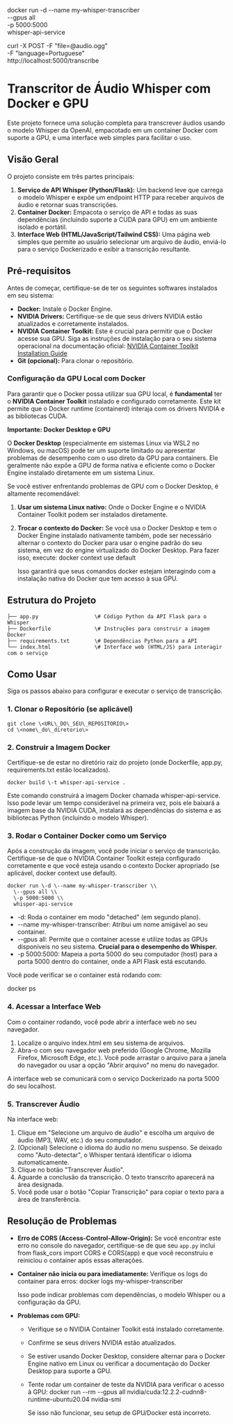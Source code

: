 docker run -d --name my-whisper-transcriber \
  --gpus all \
  -p 5000:5000 \
  whisper-api-service


curl -X POST -F "file=@audio.ogg" \
     -F "language=Portuguese" \
     http://localhost:5000/transcribe

# **Transcritor de Áudio Whisper com Docker e GPU**

Este projeto fornece uma solução completa para transcrever áudios usando o modelo Whisper da OpenAI, empacotado em um container Docker com suporte a GPU, e uma interface web simples para facilitar o uso.

## **Visão Geral**

O projeto consiste em três partes principais:

1. **Serviço de API Whisper (Python/Flask):** Um backend leve que carrega o modelo Whisper e expõe um endpoint HTTP para receber arquivos de áudio e retornar suas transcrições.
2. **Container Docker:** Empacota o serviço de API e todas as suas dependências (incluindo suporte a CUDA para GPU) em um ambiente isolado e portátil.
3. **Interface Web (HTML/JavaScript/Tailwind CSS):** Uma página web simples que permite ao usuário selecionar um arquivo de áudio, enviá-lo para o serviço Dockerizado e exibir a transcrição resultante.

## **Pré-requisitos**

Antes de começar, certifique-se de ter os seguintes softwares instalados em seu sistema:

* **Docker:** Instale o Docker Engine.
* **NVIDIA Drivers:** Certifique-se de que seus drivers NVIDIA estão atualizados e corretamente instalados.
* **NVIDIA Container Toolkit:** Este é crucial para permitir que o Docker acesse sua GPU. Siga as instruções de instalação para o seu sistema operacional na documentação oficial: [NVIDIA Container Toolkit Installation Guide](https://docs.nvidia.com/datacenter/cloud-native/container-toolkit/install-guide.html)
* **Git (opcional):** Para clonar o repositório.

### **Configuração da GPU Local com Docker**

Para garantir que o Docker possa utilizar sua GPU local, é **fundamental** ter o **NVIDIA Container Toolkit** instalado e configurado corretamente. Este kit permite que o Docker runtime (containerd) interaja com os drivers NVIDIA e as bibliotecas CUDA.

**Importante: Docker Desktop e GPU**

O **Docker Desktop** (especialmente em sistemas Linux via WSL2 no Windows, ou macOS) pode ter um suporte limitado ou apresentar problemas de desempenho com o uso direto da GPU para containers. Ele geralmente não expõe a GPU de forma nativa e eficiente como o Docker Engine instalado diretamente em um sistema Linux.

Se você estiver enfrentando problemas de GPU com o Docker Desktop, é altamente recomendável:

1. **Usar um sistema Linux nativo:** Onde o Docker Engine e o NVIDIA Container Toolkit podem ser instalados diretamente.
2. **Trocar o contexto do Docker:** Se você usa o Docker Desktop e tem o Docker Engine instalado nativamente também, pode ser necessário alternar o contexto do Docker para usar o engine padrão do seu sistema, em vez do engine virtualizado do Docker Desktop. Para fazer isso, execute:
   docker context use default

   Isso garantirá que seus comandos docker estejam interagindo com a instalação nativa do Docker que tem acesso à sua GPU.

## **Estrutura do Projeto**


    ├── app.py                  \# Código Python da API Flask para o Whisper
    ├── Dockerfile              \# Instruções para construir a imagem Docker
    ├── requirements.txt        \# Dependências Python para a API
    └── index.html              \# Interface web (HTML/JS) para interagir com o serviço

## **Como Usar**

Siga os passos abaixo para configurar e executar o serviço de transcrição.

### **1\. Clonar o Repositório (se aplicável)**

    git clone \<URL\_DO\_SEU\_REPOSITORIO\>
    cd \<nome\_do\_diretorio\>

### **2\. Construir a Imagem Docker**

Certifique-se de estar no diretório raiz do projeto (onde Dockerfile, app.py, requirements.txt estão localizados).

    docker build \-t whisper-api-service .

Este comando construirá a imagem Docker chamada whisper-api-service. Isso pode levar um tempo considerável na primeira vez, pois ele baixará a imagem base da NVIDIA CUDA, instalará as dependências do sistema e as bibliotecas Python (incluindo o modelo Whisper).

### **3\. Rodar o Container Docker como um Serviço**

Após a construção da imagem, você pode iniciar o serviço de transcrição. Certifique-se de que o NVIDIA Container Toolkit esteja configurado corretamente e que você esteja usando o contexto Docker apropriado (se aplicável, docker context use default).

    docker run \-d \--name my-whisper-transcriber \\
      \--gpus all \\
      \-p 5000:5000 \\
      whisper-api-service

* \-d: Roda o container em modo "detached" (em segundo plano).
* \--name my-whisper-transcriber: Atribui um nome amigável ao seu container.
* \--gpus all: Permite que o container acesse e utilize todas as GPUs disponíveis no seu sistema. **Crucial para o desempenho do Whisper.**
* \-p 5000:5000: Mapeia a porta 5000 do seu computador (host) para a porta 5000 dentro do container, onde a API Flask está escutando.

Você pode verificar se o container está rodando com:

docker ps

### **4\. Acessar a Interface Web**

Com o container rodando, você pode abrir a interface web no seu navegador.

1. Localize o arquivo index.html em seu sistema de arquivos.
2. Abra-o com seu navegador web preferido (Google Chrome, Mozilla Firefox, Microsoft Edge, etc.). Você pode arrastar o arquivo para a janela do navegador ou usar a opção "Abrir arquivo" no menu do navegador.

A interface web se comunicará com o serviço Dockerizado na porta 5000 do seu localhost.

### **5\. Transcrever Áudio**

Na interface web:

1. Clique em "Selecione um arquivo de áudio" e escolha um arquivo de áudio (MP3, WAV, etc.) do seu computador.
2. (Opcional) Selecione o idioma do áudio no menu suspenso. Se deixado como "Auto-detectar", o Whisper tentará identificar o idioma automaticamente.
3. Clique no botão "Transcrever Áudio".
4. Aguarde a conclusão da transcrição. O texto transcrito aparecerá na área designada.
5. Você pode usar o botão "Copiar Transcrição" para copiar o texto para a área de transferência.

## **Resolução de Problemas**

* **Erro de CORS (Access-Control-Allow-Origin):** Se você encontrar este erro no console do navegador, certifique-se de que seu `app.py` inclui from flask\_cors import CORS e CORS(app) e que você reconstruiu e reiniciou o container após essas alterações.
* **Container não inicia ou para imediatamente:** Verifique os logs do container para erros:
  docker logs my-whisper-transcriber

  Isso pode indicar problemas com dependências, o modelo Whisper ou a configuração da GPU.
* **Problemas com GPU:**
  * Verifique se o NVIDIA Container Toolkit está instalado corretamente.
  * Confirme se seus drivers NVIDIA estão atualizados.
  * Se estiver usando Docker Desktop, considere alternar para o Docker Engine nativo em Linux ou verificar a documentação do Docker Desktop para suporte a GPU.
  * Tente rodar um container de teste da NVIDIA para verificar o acesso à GPU:
        docker run \--rm \--gpus all nvidia/cuda:12.2.2-cudnn8-runtime-ubuntu20.04 nvidia-smi

    Se isso não funcionar, seu setup de GPU/Docker está incorreto.
